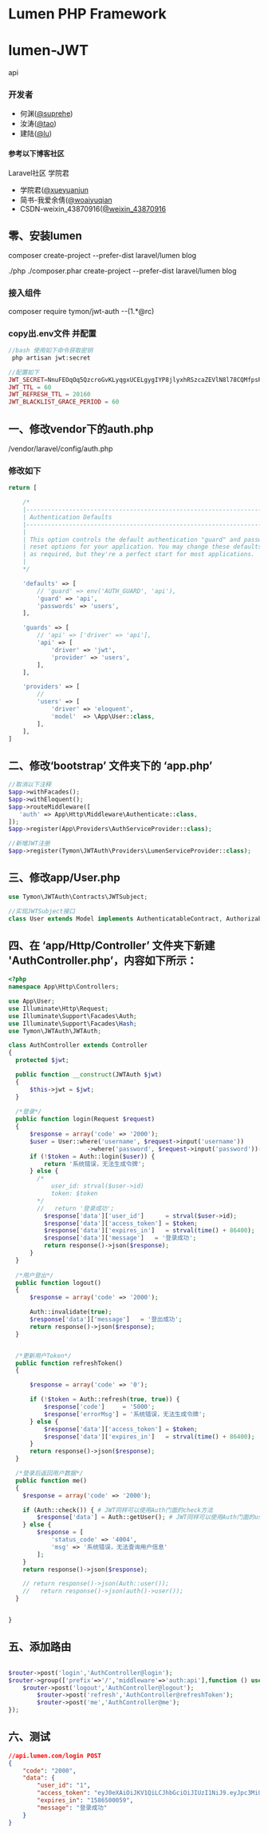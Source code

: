 # Lumen PHP Framework


# lumen-JWT
api


### 开发者

-   何渊([@suprehe](https://github.com/phperhy))
-   汝涛([@tao](https://github.com/liurutao))
-   建陆([@lu](https://github.com/liurutao))

#### 参考以下博客社区
Laravel社区 学院君
-   学院君([@xueyuanjun](https://xueyuanjun.com/post/9794.html)
-   简书-我爱余倩([@woaiyuqian](https://www.jianshu.com/p/3fb827db704b)
-   CSDN-weixin_43870916([@weixin_43870916](https://me.csdn.net/weixin_43870916)

## 零、安装lumen
composer create-project --prefer-dist laravel/lumen blog

./php ./composer.phar create-project --prefer-dist laravel/lumen blog
### 接入组件
composer require tymon/jwt-auth  --(1.*@rc)

### copy出.env文件 并配置
```php
//bash 使用如下命令获取密钥
 php artisan jwt:secret

//配置如下
JWT_SECRET=NnuFEOqOq5QzcroGvKLyqgxUCELgygIYP8jlyxhRSzcaZEVlN8l78CQMfpsRLHXP//bash获取到的密钥
JWT_TTL = 60
JWT_REFRESH_TTL = 20160
JWT_BLACKLIST_GRACE_PERIOD = 60


```
## 一、修改vendor下的auth.php
/vendor/laravel/config/auth.php
### 修改如下
``` php
return [

    /*
    |--------------------------------------------------------------------------
    | Authentication Defaults
    |--------------------------------------------------------------------------
    |
    | This option controls the default authentication "guard" and password
    | reset options for your application. You may change these defaults
    | as required, but they're a perfect start for most applications.
    |
    */

    'defaults' => [
        // 'guard' => env('AUTH_GUARD', 'api'),
        'guard' => 'api',
        'passwords' => 'users',
    ],

    'guards' => [
        // 'api' => ['driver' => 'api'],
        'api' => [
            'driver' => 'jwt',                           
            'provider' => 'users',
        ],
    ],

    'providers' => [
        //
        'users' => [
            'driver' => 'eloquent',
            'model'  => \App\User::class,        
        ],
    ],
]
```
## 二、修改‘bootstrap’ 文件夹下的 ‘app.php’
```php
//取消以下注释
$app->withFacades();
$app->withEloquent();
$app->routeMiddleware([
   'auth' => App\Http\Middleware\Authenticate::class,
]);
$app->register(App\Providers\AuthServiceProvider::class);

//新增JWT注册
$app->register(Tymon\JWTAuth\Providers\LumenServiceProvider::class);
```

## 三、修改app/User.php
```php
use Tymon\JWTAuth\Contracts\JWTSubject;

//实现JWTSubject接口
class User extends Model implements AuthenticatableContract, AuthorizableContract, JWTSubject

```
## 四、在 ‘app/Http/Controller’ 文件夹下新建 'AuthController.php’，内容如下所示：
```php
<?php
namespace App\Http\Controllers;

use App\User;
use Illuminate\Http\Request;
use Illuminate\Support\Facades\Auth;
use Illuminate\Support\Facades\Hash;
use Tymon\JWTAuth\JWTAuth;

class AuthController extends Controller
{
  protected $jwt;

  public function __construct(JWTAuth $jwt)
  {
      $this->jwt = $jwt;
  }
  
  /*登录*/
  public function login(Request $request)
  {
      $response = array('code' => '2000');
      $user = User::where('username', $request->input('username'))
                      ->where('password', $request->input('password'))->first();
      if (!$token = Auth::login($user)) {
          return '系统错误，无法生成令牌';
      } else {
       	/*
         	user_id: strval($user->id)
         	token: $token
       	*/
        //   return '登录成功';
          $response['data']['user_id']      = strval($user->id);
          $response['data']['access_token'] = $token;
          $response['data']['expires_in']   = strval(time() + 86400);
          $response['data']['message']   = '登录成功';
          return response()->json($response);
      }
  }
  
  /*用户登出*/
  public function logout()
  {
      $response = array('code' => '2000');

      Auth::invalidate(true);
      $response['data']['message']   = '登出成功';
      return response()->json($response);
  }


  /*更新用户Token*/
  public function refreshToken()
  {

      $response = array('code' => '0');

      if (!$token = Auth::refresh(true, true)) {
          $response['code']     = '5000';
          $response['errorMsg'] = '系统错误，无法生成令牌';
      } else {
          $response['data']['access_token'] = $token;
          $response['data']['expires_in']   = strval(time() + 86400);
      }
      return response()->json($response);
  }

  /*登录后返回用户数据*/
  public function me()
  {
    $response = array('code' => '2000');

    if (Auth::check()) { # JWT同样可以使用Auth门面的check方法
        $response['data'] = Auth::getUser(); # JWT同样可以使用Auth门面的user方法
    } else {
        $response = [
            'status_code' => '4004',
            'msg' => '系统错误，无法查询用户信息'
        ];
    }
    return response()->json($response);

    // return response()->json(Auth::user());
    //   return response()->json(auth()->user());
  }


}

```

## 五、添加路由
```php

$router->post('login','AuthController@login');
$router->group(['prefix'=>'/','middleware'=>'auth:api'],function () use ($router){
   	$router->post('logout','AuthController@logout');
		$router->post('refresh','AuthController@refreshToken');
		$router->post('me','AuthController@me');
});

```

## 六、测试
```json
//api.lumen.com/login POST
{
    "code": "2000",
    "data": {
        "user_id": "1",
        "access_token": "eyJ0eXAiOiJKV1QiLCJhbGciOiJIUzI1NiJ9.eyJpc3MiOiJodHRwOlwvXC9hcGkubHVtZW4uY29tXC9sb2dpbiIsImlhdCI6MTU4NjQxMzY1OSwiZXhwIjoxNTg2NDE3MjU5LCJuYmYiOjE1ODY0MTM2NTksImp0aSI6IlVINVJtTGZOVzBYVmFqU2UiLCJzdWIiOjEsInBydiI6Ijg3ZTBhZjFlZjlmZDE1ODEyZmRlYzk3MTUzYTE0ZTBiMDQ3NTQ2YWEifQ.4j8hO_9X_05VU2mnfzKMx19BOznzSjRcfDrUYuNaBeM",
        "expires_in": "1586500059",
        "message": "登录成功"
    }
}

```



